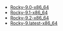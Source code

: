 * [Rocky-9.0-x86_64](https://dl.rockylinux.org/vault/rocky/9.0/isos/x86_64/Rocky-9.0-x86_64-dvd.iso)
* [Rocky-9.1-x86_64](https://dl.rockylinux.org/vault/rocky/9.1/isos/x86_64/Rocky-9.1-x86_64-dvd.iso)
* [Rocky-9.2-x86_64](http://ftp.jaist.ac.jp/pub/Linux/rocky/9.2/isos/x86_64/Rocky-9-latest-x86_64-dvd.iso)
* [Rocky-9.latest-x86_64](http://ftp.jaist.ac.jp/pub/Linux/rocky/9/isos/x86_64/Rocky-9-latest-x86_64-dvd.iso)
